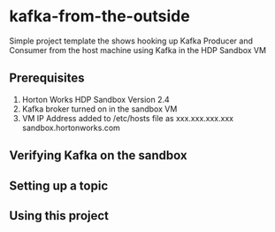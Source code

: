 # kafka-from-the-outside
Simple project template the shows hooking up Kafka Producer and Consumer from the host machine using Kafka in the HDP Sandbox VM

## Prerequisites
1. Horton Works HDP Sandbox Version 2.4
2. Kafka broker turned on in the sandbox VM
3. VM IP Address added to /etc/hosts file as xxx.xxx.xxx.xxx sandbox.hortonworks.com


## Verifying Kafka on the sandbox

## Setting up a topic

## Using this project
